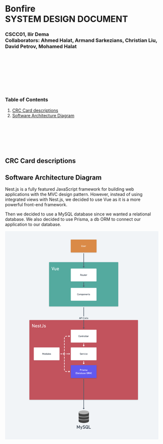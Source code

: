 <br><br><br>
# Bonfire <br> SYSTEM DESIGN DOCUMENT
### CSCC01, Ilir Dema <br> Collaborators: Ahmed Halat, Armand Sarkezians, Christian Liu, <br> David Petrov, Mohamed Halat
<br><br><br>




<br/><br/><br/>
### Table of Contents
1. [CRC Card descriptions](#crc)
2. [Software Architecture Diagram](#diagram)

<br/><br/><br/><br/><br/>

## <a name="crc"></a>CRC Card descriptions

## <a name="diagram"></a>Software Architecture Diagram
  Nest.js is a fully featured JavaScript framework for building web applications with the MVC design pattern. However, instead of using integrated views with Nest.js, we decided to use Vue as it is a more powerful front-end framework.

  Then we decided to use a MySQL database since we wanted a relational database. We also decided to use Prisma, a db ORM to connect our application to our database.

![Software Architecture Diagram](./assets/architecture%20diagram.png)


